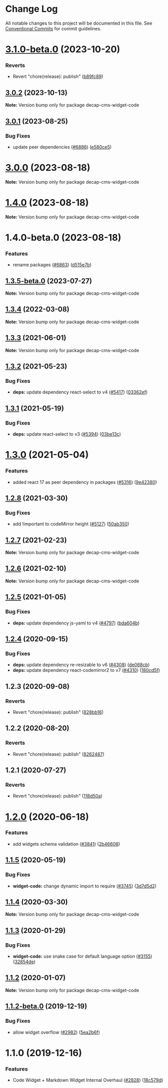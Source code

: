 # Change Log

All notable changes to this project will be documented in this file.
See [Conventional Commits](https://conventionalcommits.org) for commit guidelines.

# [3.1.0-beta.0](https://github.com/decaporg/decap-cms/compare/decap-cms-widget-code@3.1.0...decap-cms-widget-code@3.1.0-beta.0) (2023-10-20)


### Reverts

* Revert "chore(release): publish" ([b89fc89](https://github.com/decaporg/decap-cms/commit/b89fc894dfbb5f4136b2e5427fd25a29378a58c6))





## [3.0.2](https://github.com/decaporg/decap-cms/compare/decap-cms-widget-code@3.0.1...decap-cms-widget-code@3.0.2) (2023-10-13)

**Note:** Version bump only for package decap-cms-widget-code





## [3.0.1](https://github.com/decaporg/decap-cms/compare/decap-cms-widget-code@3.0.0...decap-cms-widget-code@3.0.1) (2023-08-25)


### Bug Fixes

* update peer dependencies ([#6886](https://github.com/decaporg/decap-cms/issues/6886)) ([e580ce5](https://github.com/decaporg/decap-cms/commit/e580ce52ce5f80fa040e8fbcab7fed0744f4f695))





# [3.0.0](https://github.com/decaporg/decap-cms/compare/decap-cms-widget-code@1.4.0...decap-cms-widget-code@3.0.0) (2023-08-18)

**Note:** Version bump only for package decap-cms-widget-code





# [1.4.0](https://github.com/decaporg/decap-cms/compare/decap-cms-widget-code@1.4.0-beta.0...decap-cms-widget-code@1.4.0) (2023-08-18)

**Note:** Version bump only for package decap-cms-widget-code





# 1.4.0-beta.0 (2023-08-18)


### Features

* rename packages ([#6863](https://github.com/decaporg/decap-cms/issues/6863)) ([d515e7b](https://github.com/decaporg/decap-cms/commit/d515e7bd33216a775d96887b08c4f7b1962941bb))





## [1.3.5-beta.0](https://github.com/decaporg/decap-cms/compare/decap-cms-widget-code@1.3.4...decap-cms-widget-code@1.3.5-beta.0) (2023-07-27)

**Note:** Version bump only for package decap-cms-widget-code





## [1.3.4](https://github.com/decaporg/decap-cms/compare/decap-cms-widget-code@1.3.3...decap-cms-widget-code@1.3.4) (2022-03-08)

**Note:** Version bump only for package decap-cms-widget-code





## [1.3.3](https://github.com/decaporg/decap-cms/tree/master/packages/decap-cms-widget-code/compare/decap-cms-widget-code@1.3.2...decap-cms-widget-code@1.3.3) (2021-06-01)

**Note:** Version bump only for package decap-cms-widget-code





## [1.3.2](https://github.com/decaporg/decap-cms/tree/master/packages/decap-cms-widget-code/compare/decap-cms-widget-code@1.3.1...decap-cms-widget-code@1.3.2) (2021-05-23)


### Bug Fixes

* **deps:** update dependency react-select to v4 ([#5417](https://github.com/decaporg/decap-cms/tree/master/packages/decap-cms-widget-code/issues/5417)) ([03362ef](https://github.com/decaporg/decap-cms/tree/master/packages/decap-cms-widget-code/commit/03362ef5ab87c6fe5c964da5c5a18099b73a3fc6))





## [1.3.1](https://github.com/decaporg/decap-cms/tree/master/packages/decap-cms-widget-code/compare/decap-cms-widget-code@1.3.0...decap-cms-widget-code@1.3.1) (2021-05-19)


### Bug Fixes

* **deps:** update react-select to v3 ([#5394](https://github.com/decaporg/decap-cms/tree/master/packages/decap-cms-widget-code/issues/5394)) ([03be13c](https://github.com/decaporg/decap-cms/tree/master/packages/decap-cms-widget-code/commit/03be13c1e87b318fd10ae6f6ab54cd2634fb9662))





# [1.3.0](https://github.com/decaporg/decap-cms/tree/master/packages/decap-cms-widget-code/compare/decap-cms-widget-code@1.2.8...decap-cms-widget-code@1.3.0) (2021-05-04)


### Features

* added react 17 as peer dependency in packages ([#5316](https://github.com/decaporg/decap-cms/tree/master/packages/decap-cms-widget-code/issues/5316)) ([9e42380](https://github.com/decaporg/decap-cms/tree/master/packages/decap-cms-widget-code/commit/9e423805707321396eec137f5b732a5b07a0dd3f))





## [1.2.8](https://github.com/decaporg/decap-cms/tree/master/packages/decap-cms-widget-code/compare/decap-cms-widget-code@1.2.7...decap-cms-widget-code@1.2.8) (2021-03-30)


### Bug Fixes

* add !important to codeMirror height ([#5127](https://github.com/decaporg/decap-cms/tree/master/packages/decap-cms-widget-code/issues/5127)) ([50ab350](https://github.com/decaporg/decap-cms/tree/master/packages/decap-cms-widget-code/commit/50ab3504e533353bfefc65480edf8a53bb497acf))





## [1.2.7](https://github.com/decaporg/decap-cms/tree/master/packages/decap-cms-widget-code/compare/decap-cms-widget-code@1.2.6...decap-cms-widget-code@1.2.7) (2021-02-23)

**Note:** Version bump only for package decap-cms-widget-code





## [1.2.6](https://github.com/decaporg/decap-cms/tree/master/packages/decap-cms-widget-code/compare/decap-cms-widget-code@1.2.5...decap-cms-widget-code@1.2.6) (2021-02-10)

**Note:** Version bump only for package decap-cms-widget-code





## [1.2.5](https://github.com/decaporg/decap-cms/tree/master/packages/decap-cms-widget-code/compare/decap-cms-widget-code@1.2.4...decap-cms-widget-code@1.2.5) (2021-01-05)


### Bug Fixes

* **deps:** update dependency js-yaml to v4 ([#4797](https://github.com/decaporg/decap-cms/tree/master/packages/decap-cms-widget-code/issues/4797)) ([bda604b](https://github.com/decaporg/decap-cms/tree/master/packages/decap-cms-widget-code/commit/bda604b389071ab2dd31a7107841aa7fcafdc04f))





## [1.2.4](https://github.com/decaporg/decap-cms/tree/master/packages/decap-cms-widget-code/compare/decap-cms-widget-code@1.2.3...decap-cms-widget-code@1.2.4) (2020-09-15)


### Bug Fixes

* **deps:** update dependency re-resizable to v6 ([#4308](https://github.com/decaporg/decap-cms/tree/master/packages/decap-cms-widget-code/issues/4308)) ([de068cb](https://github.com/decaporg/decap-cms/tree/master/packages/decap-cms-widget-code/commit/de068cba1d44ec76e47e28d724427a9f4a53e0fd))
* **deps:** update dependency react-codemirror2 to v7 ([#4310](https://github.com/decaporg/decap-cms/tree/master/packages/decap-cms-widget-code/issues/4310)) ([180cd5f](https://github.com/decaporg/decap-cms/tree/master/packages/decap-cms-widget-code/commit/180cd5f652ba23a186ade9173161ac13605a8ce8))





## 1.2.3 (2020-09-08)


### Reverts

* Revert "chore(release): publish" ([828bb16](https://github.com/decaporg/decap-cms/tree/master/packages/decap-cms-widget-code/commit/828bb16415b8c22a34caa19c50c38b24ffe9ceae))





## 1.2.2 (2020-08-20)


### Reverts

* Revert "chore(release): publish" ([8262487](https://github.com/decaporg/decap-cms/tree/master/packages/decap-cms-widget-code/commit/82624879ccbcb16610090041db28f00714d924c8))





## 1.2.1 (2020-07-27)


### Reverts

* Revert "chore(release): publish" ([118d50a](https://github.com/decaporg/decap-cms/tree/master/packages/decap-cms-widget-code/commit/118d50a7a70295f25073e564b5161aa2b9883056))





# [1.2.0](https://github.com/decaporg/decap-cms/tree/master/packages/decap-cms-widget-code/compare/decap-cms-widget-code@1.1.5...decap-cms-widget-code@1.2.0) (2020-06-18)


### Features

* add widgets schema validation ([#3841](https://github.com/decaporg/decap-cms/tree/master/packages/decap-cms-widget-code/issues/3841)) ([2b46608](https://github.com/decaporg/decap-cms/tree/master/packages/decap-cms-widget-code/commit/2b46608f86d22c8ad34f75e396be7c34462d9e99))





## [1.1.5](https://github.com/decaporg/decap-cms/tree/master/packages/decap-cms-widget-code/compare/decap-cms-widget-code@1.1.4...decap-cms-widget-code@1.1.5) (2020-05-19)


### Bug Fixes

* **widget-code:** change dynamic import to require ([#3745](https://github.com/decaporg/decap-cms/tree/master/packages/decap-cms-widget-code/issues/3745)) ([3d7d5d2](https://github.com/decaporg/decap-cms/tree/master/packages/decap-cms-widget-code/commit/3d7d5d2e677fa0bb2bd6e2a65df302053ba4d159))





## [1.1.4](https://github.com/decaporg/decap-cms/tree/master/packages/decap-cms-widget-code/compare/decap-cms-widget-code@1.1.3...decap-cms-widget-code@1.1.4) (2020-03-30)

**Note:** Version bump only for package decap-cms-widget-code





## [1.1.3](https://github.com/decaporg/decap-cms/tree/master/packages/decap-cms-widget-code/compare/decap-cms-widget-code@1.1.2...decap-cms-widget-code@1.1.3) (2020-01-29)


### Bug Fixes

* **widget-code:** use snake case for default language option ([#3155](https://github.com/decaporg/decap-cms/tree/master/packages/decap-cms-widget-code/issues/3155)) ([32854de](https://github.com/decaporg/decap-cms/tree/master/packages/decap-cms-widget-code/commit/32854de41c1d0ef81836ffdad8851a583086d6a6))





## [1.1.2](https://github.com/decaporg/decap-cms/tree/master/packages/decap-cms-widget-code/compare/decap-cms-widget-code@1.1.2-beta.0...decap-cms-widget-code@1.1.2) (2020-01-07)

**Note:** Version bump only for package decap-cms-widget-code





## [1.1.2-beta.0](https://github.com/decaporg/decap-cms/tree/master/packages/decap-cms-widget-code/compare/decap-cms-widget-code@1.1.0...decap-cms-widget-code@1.1.2-beta.0) (2019-12-19)


### Bug Fixes

* allow widget overflow ([#2982](https://github.com/decaporg/decap-cms/tree/master/packages/decap-cms-widget-code/issues/2982)) ([5ea2b6f](https://github.com/decaporg/decap-cms/tree/master/packages/decap-cms-widget-code/commit/5ea2b6fe2f3ccb5e465f65fca359baf7210e5fdb))





# 1.1.0 (2019-12-16)


### Features

* Code Widget + Markdown Widget Internal Overhaul ([#2828](https://github.com/decaporg/decap-cms/tree/master/packages/decap-cms-widget-code/issues/2828)) ([18c579d](https://github.com/decaporg/decap-cms/tree/master/packages/decap-cms-widget-code/commit/18c579d0e9f0ff71ed8c52f5c66f2309259af054))
